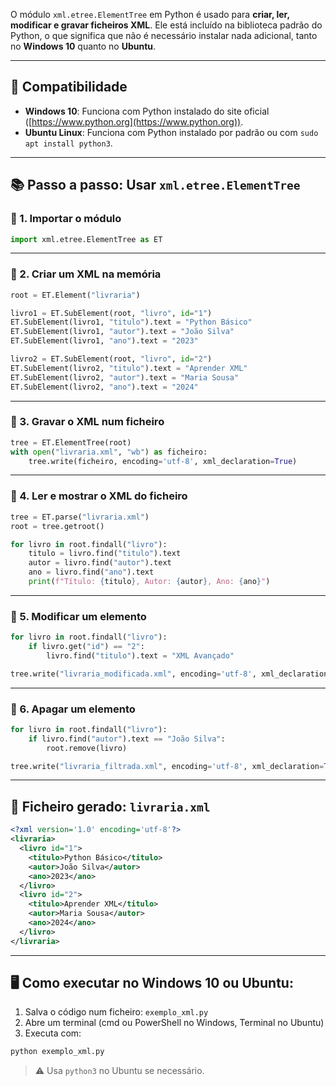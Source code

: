 O módulo `xml.etree.ElementTree` em Python é usado para **criar, ler, modificar e gravar ficheiros XML**. Ele está incluído na biblioteca padrão do Python, o que significa que não é necessário instalar nada adicional, tanto no **Windows 10** quanto no **Ubuntu**.

---

## 🔧 Compatibilidade

* **Windows 10**: Funciona com Python instalado do site oficial ([https://www.python.org](https://www.python.org)).
* **Ubuntu Linux**: Funciona com Python instalado por padrão ou com `sudo apt install python3`.

---

## 📚 Passo a passo: Usar `xml.etree.ElementTree`

### 🧩 1. Importar o módulo

```python
import xml.etree.ElementTree as ET
```

---

### 🧩 2. Criar um XML na memória

```python
root = ET.Element("livraria")

livro1 = ET.SubElement(root, "livro", id="1")
ET.SubElement(livro1, "titulo").text = "Python Básico"
ET.SubElement(livro1, "autor").text = "João Silva"
ET.SubElement(livro1, "ano").text = "2023"

livro2 = ET.SubElement(root, "livro", id="2")
ET.SubElement(livro2, "titulo").text = "Aprender XML"
ET.SubElement(livro2, "autor").text = "Maria Sousa"
ET.SubElement(livro2, "ano").text = "2024"
```

---

### 🧩 3. Gravar o XML num ficheiro

```python
tree = ET.ElementTree(root)
with open("livraria.xml", "wb") as ficheiro:
    tree.write(ficheiro, encoding='utf-8', xml_declaration=True)
```

---

### 🧩 4. Ler e mostrar o XML do ficheiro

```python
tree = ET.parse("livraria.xml")
root = tree.getroot()

for livro in root.findall("livro"):
    titulo = livro.find("titulo").text
    autor = livro.find("autor").text
    ano = livro.find("ano").text
    print(f"Título: {titulo}, Autor: {autor}, Ano: {ano}")
```

---

### 🧩 5. Modificar um elemento

```python
for livro in root.findall("livro"):
    if livro.get("id") == "2":
        livro.find("titulo").text = "XML Avançado"

tree.write("livraria_modificada.xml", encoding='utf-8', xml_declaration=True)
```

---

### 🧩 6. Apagar um elemento

```python
for livro in root.findall("livro"):
    if livro.find("autor").text == "João Silva":
        root.remove(livro)

tree.write("livraria_filtrada.xml", encoding='utf-8', xml_declaration=True)
```

---

## 🧪 Ficheiro gerado: `livraria.xml`

```xml
<?xml version='1.0' encoding='utf-8'?>
<livraria>
  <livro id="1">
    <titulo>Python Básico</titulo>
    <autor>João Silva</autor>
    <ano>2023</ano>
  </livro>
  <livro id="2">
    <titulo>Aprender XML</titulo>
    <autor>Maria Sousa</autor>
    <ano>2024</ano>
  </livro>
</livraria>
```

---

## 🖥️ Como executar no Windows 10 ou Ubuntu:

1. Salva o código num ficheiro: `exemplo_xml.py`
2. Abre um terminal (cmd ou PowerShell no Windows, Terminal no Ubuntu)
3. Executa com:

```bash
python exemplo_xml.py
```

> ⚠️ Usa `python3` no Ubuntu se necessário.
